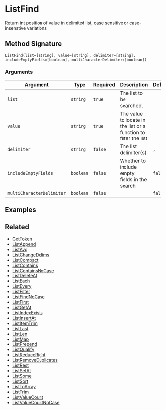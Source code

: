 # ListFind

Return int position of value in delimited list, case sensitive or case-insenstive variations

## Method Signature

```
ListFind(list=[string], value=[string], delimiter=[string], includeEmptyFields=[boolean], multiCharacterDelimiter=[boolean])
```

### Arguments

| Argument                  | Type      | Required | Description                                                      | Default |
| ------------------------- | --------- | -------- | ---------------------------------------------------------------- | ------- |
| `list`                    | `string`  | `true`   | The list to be searched.                                         |         |
| `value`                   | `string`  | `true`   | The value to locate in the list or a function to filter the list |         |
| `delimiter`               | `string`  | `false`  | The list delimiter(s)                                            | `,`     |
| `includeEmptyFields`      | `boolean` | `false`  | Whether to include empty fields in the search                    | `false` |
| `multiCharacterDelimiter` | `boolean` | `false`  |                                                                  | `false` |

## Examples

## Related

* [GetToken](gettoken.md)
* [ListAppend](listappend.md)
* [ListAvg](listavg.md)
* [ListChangeDelims](listchangedelims.md)
* [ListCompact](listcompact.md)
* [ListContains](listcontains.md)
* [ListContainsNoCase](listcontainsnocase.md)
* [ListDeleteAt](listdeleteat.md)
* [ListEach](listeach.md)
* [ListEvery](listevery.md)
* [ListFilter](listfilter.md)
* [ListFindNoCase](listfindnocase.md)
* [ListFirst](listfirst.md)
* [ListGetAt](listgetat.md)
* [ListIndexExists](listindexexists.md)
* [ListInsertAt](listinsertat.md)
* [ListItemTrim](listitemtrim.md)
* [ListLast](listlast.md)
* [ListLen](listlen.md)
* [ListMap](listmap.md)
* [ListPrepend](listprepend.md)
* [ListQualify](listqualify.md)
* [ListReduceRight](listreduceright.md)
* [ListRemoveDuplicates](listremoveduplicates.md)
* [ListRest](listrest.md)
* [ListSetAt](listsetat.md)
* [ListSome](listsome.md)
* [ListSort](listsort.md)
* [ListToArray](listtoarray.md)
* [ListTrim](listtrim.md)
* [ListValueCount](listvaluecount.md)
* [ListValueCountNoCase](listvaluecountnocase.md)
